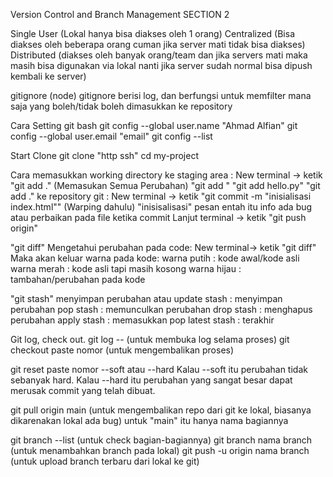 
Version Control and Branch Management SECTION 2

Single User (Lokal hanya bisa diakses oleh 1 orang)
Centralized (Bisa diakses oleh beberapa orang cuman jika server mati tidak bisa diakses)
Distributed (diakses oleh banyak orang/team dan jika servers mati maka masih bisa digunakan via lokal nanti jika server sudah normal bisa dipush kembali ke server)

gitignore (node)
gitignore berisi log, dan berfungsi untuk memfilter mana saja yang boleh/tidak boleh dimasukkan ke repository 

Cara Setting git bash
git config --global user.name "Ahmad Alfian"
git config --global user.email "email"
git config --list

Start Clone 
git clone "http ssh"
cd my-project

Cara memasukkan working directory 
ke staging area :
New terminal -> ketik "git add ." (Memasukan Semua Perubahan)
"git add <directory>"
"git add hello.py"
"git add ."
ke repository git :
New terminal -> ketik "git commit -m "inisialisasi index.html"" (Warping dahulu)
"inisisalisasi" pesan entah itu info ada bug atau perbaikan pada file ketika commit
Lanjut terminal -> ketik "git push origin"

"git diff" Mengetahui perubahan pada code:
New terminal-> ketik "git diff"
Maka akan keluar warna pada kode: 
warna putih : kode awal/kode asli
warna merah : kode asli tapi masih kosong
warna hijau : tambahan/perubahan pada kode

"git stash" menyimpan perubahan atau update
stash : menyimpan perubahan
pop stash : memunculkan perubahan
drop stash : menghapus perubahan
apply stash : memasukkan
pop latest stash : terakhir

Git log, check out.
git log -- (untuk membuka log selama proses)
git checkout paste nomor (untuk mengembalikan proses)

git reset paste nomor --soft atau --hard
Kalau --soft itu perubahan tidak sebanyak hard.
Kalau --hard itu perubahan yang sangat besar dapat merusak commit yang telah dibuat.

git pull origin main (untuk mengembalikan repo dari git ke lokal, biasanya dikarenakan lokal ada bug) untuk "main" itu hanya nama bagiannya

git branch --list (untuk check bagian-bagiannya)
git branch nama branch (untuk menambahkan branch pada lokal)
git push -u origin nama branch (untuk upload branch terbaru dari lokal ke git)
